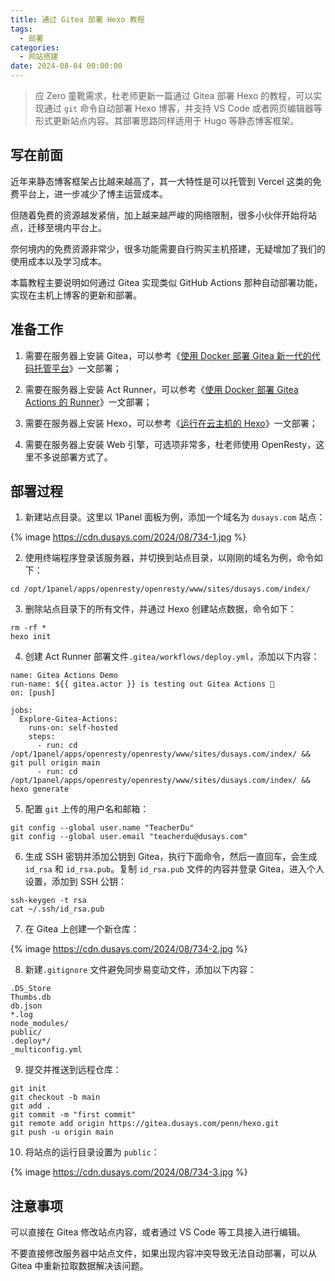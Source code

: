 ```yaml
---
title: 通过 Gitea 部署 Hexo 教程
tags:
  - 部署
categories:
  - 网站搭建
date: 2024-08-04 00:00:00
---
```


> 应 Zero 童靴需求，杜老师更新一篇通过 Gitea 部署 Hexo 的教程，可以实现通过 `git` 命令自动部署 Hexo 博客，并支持 VS Code 或者网页编辑器等形式更新站点内容。其部署思路同样适用于 Hugo 等静态博客框架。

<!-- more -->

## 写在前面

近年来静态博客框架占比越来越高了，其一大特性是可以托管到 Vercel 这类的免费平台上，进一步减少了博主运营成本。

但随着免费的资源越发紧俏，加上越来越严峻的网络限制，很多小伙伴开始将站点，迁移至境内平台上。

奈何境内的免费资源非常少，很多功能需要自行购买主机搭建，无疑增加了我们的使用成本以及学习成本。

本篇教程主要说明如何通过 Gitea 实现类似 GitHub Actions 那种自动部署功能，实现在主机上博客的更新和部署。

## 准备工作

1. 需要在服务器上安装 Gitea，可以参考《[使用 Docker 部署 Gitea 新一代的代码托管平台](https://dusays.com/722/)》一文部署；

2. 需要在服务器上安装 Act Runner，可以参考《[使用 Docker 部署 Gitea Actions 的 Runner](https://dusays.com/723/)》一文部署；

3. 需要在服务器上安装 Hexo，可以参考《[运行在云主机的 Hexo](https://dusays.com/296/)》一文部署；

4. 需要在服务器上安装 Web 引擎，可选项非常多，杜老师使用 OpenResty，这里不多说部署方式了。

## 部署过程

1. 新建站点目录。这里以 1Panel 面板为例，添加一个域名为 `dusays.com` 站点：

{% image https://cdn.dusays.com/2024/08/734-1.jpg %}

2. 使用终端程序登录该服务器，并切换到站点目录，以刚刚的域名为例，命令如下：

```
cd /opt/1panel/apps/openresty/openresty/www/sites/dusays.com/index/
```

3. 删除站点目录下的所有文件，并通过 Hexo 创建站点数据，命令如下：

```
rm -rf *
hexo init
```

4. 创建 Act Runner 部署文件`.gitea/workflows/deploy.yml`，添加以下内容：

```
name: Gitea Actions Demo
run-name: ${{ gitea.actor }} is testing out Gitea Actions 🚀
on: [push]

jobs:
  Explore-Gitea-Actions:
    runs-on: self-hosted
    steps:
      - run: cd /opt/1panel/apps/openresty/openresty/www/sites/dusays.com/index/ && git pull origin main
      - run: cd /opt/1panel/apps/openresty/openresty/www/sites/dusays.com/index/ && hexo generate
```

5. 配置 `git` 上传的用户名和邮箱：

```
git config --global user.name "TeacherDu"
git config --global user.email "teacherdu@dusays.com"
```

6. 生成 SSH 密钥并添加公钥到 Gitea，执行下面命令，然后一直回车，会生成 `id_rsa` 和 `id_rsa.pub`。复制 `id_rsa.pub` 文件的内容并登录 Gitea，进入个人设置，添加到 SSH 公钥：

```
ssh-keygen -t rsa
cat ~/.ssh/id_rsa.pub
```

7. 在 Gitea 上创建一个新仓库：

{% image https://cdn.dusays.com/2024/08/734-2.jpg %}

8. 新建`.gitignore` 文件避免同步易变动文件，添加以下内容：

```
.DS_Store
Thumbs.db
db.json
*.log
node_modules/
public/
.deploy*/
_multiconfig.yml
```

9. 提交并推送到远程仓库：

```
git init
git checkout -b main
git add .
git commit -m "first commit"
git remote add origin https://gitea.dusays.com/penn/hexo.git
git push -u origin main
```

10. 将站点的运行目录设置为 `public`：

{% image https://cdn.dusays.com/2024/08/734-3.jpg %}

## 注意事项

可以直接在 Gitea 修改站点内容，或者通过 VS Code 等工具接入进行编辑。

不要直接修改服务器中站点文件，如果出现内容冲突导致无法自动部署，可以从 Gitea 中重新拉取数据解决该问题。